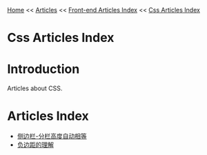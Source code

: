 [Home](../../index.md) << [Articles](../index.md) << [Front-end Articles Index](../index.md) << [Css Articles Index](index.md)

# Css Articles Index

# Introduction

Articles about CSS.

# Articles Index

- [侧边栏-分栏高度自动相等](侧边栏-分栏高度自动相等.md)
- [负边距的理解](负边距的理解.md)